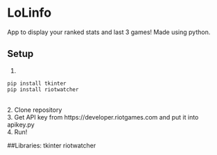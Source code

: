 # LoLinfo
App to display your ranked stats and last 3 games!
Made using python. 
## Setup
1.
```
pip install tkinter
pip install riotwatcher
```
<br />
2. Clone repository <br />
3. Get API key from https://developer.riotgames.com and put it into apikey.py <br />
4. Run!


##Libraries: 
tkinter
riotwatcher
